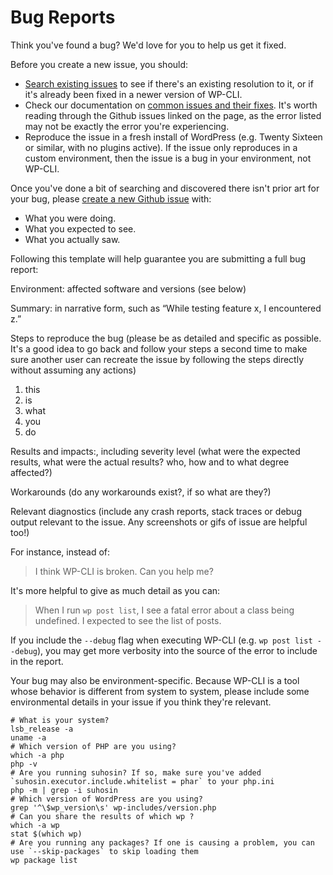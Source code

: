 # Bug Reports

Think you've found a bug? We'd love for you to help us get it fixed.

Before you create a new issue, you should:

* [Search existing issues](https://github.com/wp-cli/wp-cli/issues?utf8=%E2%9C%93&q=is%3Aissue+bug) to see if there's an existing resolution to it, or if it's already been fixed in a newer version of WP-CLI.
* Check our documentation on [common issues and their fixes](http://wp-cli.org/docs/common-issues/). It's worth reading through the Github issues linked on the page, as the error listed may not be exactly the error you're experiencing.
* Reproduce the issue in a fresh install of WordPress (e.g. Twenty Sixteen or similar, with no plugins active). If the issue only reproduces in a custom environment, then the issue is a bug in your environment, not WP-CLI.

Once you've done a bit of searching and discovered there isn't prior art for your bug, please [create a new Github issue](https://github.com/wp-cli/wp-cli/issues/new) with:

* What you were doing.
* What you expected to see.
* What you actually saw.


Following this template will help guarantee you are submitting a full bug report:

Environment: affected software and versions (see below)

Summary: in narrative form, such as “While testing feature x, I encountered z.”

Steps to reproduce the bug (please be as detailed and specific as possible. It's a good idea to go back and follow your steps a second time to make sure another user can recreate the issue by following the steps directly without assuming any actions)
1. this
2. is
3. what
4. you
5. do

Results and impacts:, including severity level (what were the expected results, what were the actual results? who, how and to what degree affected?)

Workarounds (do any workarounds exist?, if so what are they?)

Relevant diagnostics (include any crash reports, stack traces or debug output relevant to the issue. Any screenshots or gifs of issue are helpful too!)

For instance, instead of:

> I think WP-CLI is broken. Can you help me?

It's more helpful to give as much detail as you can:

> When I run `wp post list`, I see a fatal error about a class being undefined. I expected to see the list of posts.

If you include the `--debug` flag when executing WP-CLI (e.g. `wp post list --debug`), you may get more verbosity into the source of the error to include in the report.

Your bug may also be environment-specific. Because WP-CLI is a tool whose behavior is different from system to system, please include some environmental details in your issue if you think they're relevant.

    # What is your system?
    lsb_release -a
    uname -a
    # Which version of PHP are you using?
    which -a php
    php -v
    # Are you running suhosin? If so, make sure you've added `suhosin.executor.include.whitelist = phar` to your php.ini
    php -m | grep -i suhosin
    # Which version of WordPress are you using?
    grep '^\$wp_version\s' wp-includes/version.php
    # Can you share the results of which wp ?
    which -a wp
    stat $(which wp)
    # Are you running any packages? If one is causing a problem, you can use `--skip-packages` to skip loading them
    wp package list
